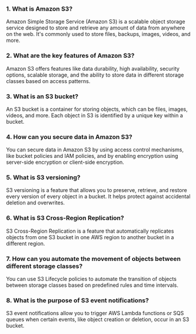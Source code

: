 ### 1. What is Amazon S3?
Amazon Simple Storage Service (Amazon S3) is a scalable object storage service designed to store and retrieve any amount of data from anywhere on the web. It's commonly used to store files, backups, images, videos, and more.

### 2. What are the key features of Amazon S3?
Amazon S3 offers features like data durability, high availability, security options, scalable storage, and the ability to store data in different storage classes based on access patterns.

### 3. What is an S3 bucket?
An S3 bucket is a container for storing objects, which can be files, images, videos, and more. Each object in S3 is identified by a unique key within a bucket.

### 4. How can you secure data in Amazon S3?
You can secure data in Amazon S3 by using access control mechanisms, like bucket policies and IAM policies, and by enabling encryption using server-side encryption or client-side encryption.
### 5.  What is S3 versioning?
S3 versioning is a feature that allows you to preserve, retrieve, and restore every version of every object in a bucket. It helps protect against accidental deletion and overwrites.
### 6. What is S3 Cross-Region Replication?
S3 Cross-Region Replication is a feature that automatically replicates objects from one S3 bucket in one AWS region to another bucket in a different region.
### 7. How can you automate the movement of objects between different storage classes?
You can use S3 Lifecycle policies to automate the transition of objects between storage classes based on predefined rules and time intervals.

### 8. What is the purpose of S3 event notifications?
S3 event notifications allow you to trigger AWS Lambda functions or SQS queues when certain events, like object creation or deletion, occur in an S3 bucket.
